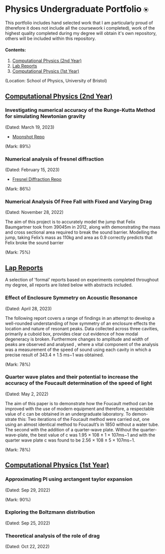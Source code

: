 # Physics Undergraduate Portfolio <img src="https://github.com/DrDavie1/DrDavie1/blob/main/Images/orbit.png" width="3%" height="3%"> 

This portfolio includes hand selected work that I am particularly proud of (therefore it does not include all the coursework i completed), work of the highest quality completed during my degree will obtain it's own repository, others will be included within this repository. 

#### Contents:
1. <a href="#comp-phys2">Computational Physics (2nd Year)</a>
2. <a href="#lap-reports">Lab Reports</a>
3. <a href="#comp-phys1">Computational Physics (1st Year)</a>

(Location: School of Physics, University of Bristol)

## <a id="comp-phys2" href="#comp-phys2">Computational Physics (2nd Year)</a>

### Investigating numerical accuracy of the Runge-Kutta Method for simulating Newtonian gravity

(Dated: March 19, 2023)

- [Moonshot Repo](https://github.com/DrDavie1/moon-shot-simulation)

(Mark: 89%)

### Numerical analysis of fresnel diffraction

(Dated: February 15, 2023)

- [Fresnel Diffraction Repo](https://github.com/DrDavie1/fresnel-diffraction)

(Mark: 86%)

### Numerical Analysis Of Free Fall with Fixed and Varying Drag

(Dated: November 28, 2022)

The aim of this project is to accurately model the jump that Felix Baumgartner took from 39045m in 2012,
along with demonstrating the mass and cross sectional area required to break the sound barrier. Modelling the
jump, taking Felix’s mass as 110kg and area as 0.9 correctly predicts
that Felix broke the sound barrier

(Mark: 75%)

## <a id="lap-reports" href="#lap-reports">Lap Reports</a>
A selection of 'formal' reports based on experiments completed throughout my degree, all reports are listed below with abstracts included.

### Effect of Enclosure Symmetry on Acoustic Resonance
(Dated: April 28, 2023)

The following report covers a range of findings in an attempt to develop a well-rounded understanding of how symmetry of an enclosure effects the location and nature of resonant peaks. Data collected across three cavities, primarily a cuboid box, provides clear cut evidence of how modal degeneracy is broken. Furthermore changes to amplitude and width of peaks are observed and analysed , where a vital component of the analysis was a measurement of the speed of sound using each cavity in which a precise result of 343.4 ± 1.5 ms−1 was obtained.

(Mark: 78%)

### Quarter wave plates and their potential to increase the accuracy of the Foucault determination of the speed of light
(Dated: May 2, 2022)
 
The aim of this paper is to demonstrate how the Foucault method can be improved with the use of modern equipment and therefore, a respectable value of c can be obtained in an undergraduate laboratory. To demon- strate this: Two iterations of the Foucault method were carried out, one using an almost identical method to Foucault’s in 1850 without a water tube. The second with the addition of a quarter-wave plate. Without the quarter-wave-plate, the best value of c was 1.95 × 108 ± 1 × 107ms−1 and with the quarter wave plate c was found to be 2.56 × 108 ± 5 × 107ms−1.

(Mark: 78%)

## <a id="comp-phys1" href="comp-phys1">Computational Physics (1st Year)</a>

### Approximating PI using arctangent taylor expansion

(Dated: Sep 29, 2022)

(Mark: 90%)

### Exploring the Boltzmann distribution

(Dated: Sep 25, 2022)

### Theoretical analysis of the role of drag

(Dated: Oct 22, 2022)








